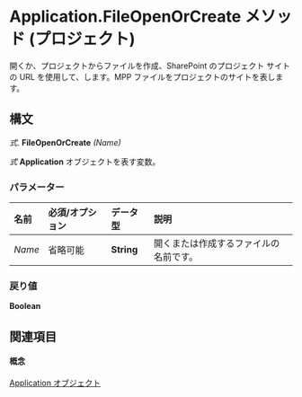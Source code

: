 
# Application.FileOpenOrCreate メソッド (プロジェクト)
開くか、プロジェクトからファイルを作成、SharePoint のプロジェクト サイトの URL を使用して、します。MPP ファイルをプロジェクトのサイトを表します。

## 構文

 _式_. **FileOpenOrCreate** _(Name)_

 _式_ **Application** オブジェクトを表す変数。


### パラメーター



|**名前**|**必須/オプション**|**データ型**|**説明**|
|:-----|:-----|:-----|:-----|
| _Name_|省略可能|**String**|開くまたは作成するファイルの名前です。|

### 戻り値

 **Boolean**


## 関連項目


#### 概念


[Application オブジェクト](8eb91712-7784-a102-38c0-19bb056c27e9.md)
